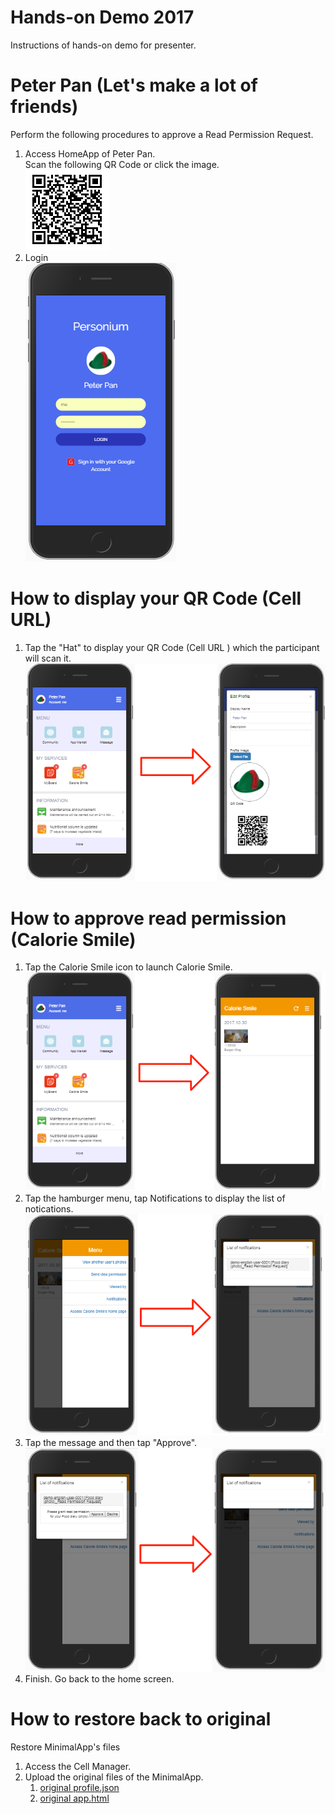 # Hands-on Demo 2017  
Instructions of hands-on demo for presenter.  

# Peter Pan (Let's make a lot of friends)  
Perform the following procedures to approve a Read Permission Request.  

1. Access HomeApp of Peter Pan.  
Scan the following QR Code or click the image.  
[![Peter Pan HomeApp QR Code](doc/peter_pan_homeapp_qrcode.png)](https://demo.personium.io/demo-english-user-003/io_personium_demo_HomeApplication/src/login.html)  
1. Login  
[![](doc/peter_pan_homeapp_login.png)](https://demo.personium.io/demo-english-user-003/io_personium_demo_HomeApplication/src/login.html)  

# How to display your QR Code (Cell URL)  
1. Tap the "Hat" to display your QR Code (Cell URL ) which the participant will scan it.  
![Peter Pan HomeApp Screen](doc/peter_pan_homeapp_display_qrcode.png)  

# How to approve read permission (Calorie Smile)  
1. Tap the Calorie Smile icon to launch Calorie Smile.  
![](doc/peter_pan_homeapp_display_calorie_smile.png)  
1. Tap the hamburger menu, tap Notifications to display the list of notications.  
![](doc/peter_pan_calorie_smile_display_notification.png)  
1. Tap the message and then tap "Approve".  
![Read Permission Request](doc/peter_pan_calorie_smile_approve_request.png)  
1. Finish. Go back to the home screen.  

# How to restore back to original  
Restore MinimalApp's files  
1. Access the Cell Manager.  
1. Upload the original files of the MinimalApp.  
    1. [original profile.json](doc/profile.json)  
    1. [original app.html](doc/app.html)  
